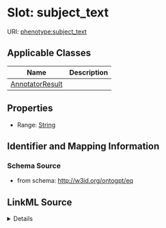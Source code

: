# Slot: subject_text

URI: [phenotype:subject_text](http://w3id.org/ontogpt/phenotype/subject_text)



<!-- no inheritance hierarchy -->




## Applicable Classes

| Name | Description |
| --- | --- |
[AnnotatorResult](AnnotatorResult.md) | 






## Properties

* Range: [String](String.md)







## Identifier and Mapping Information







### Schema Source


* from schema: http://w3id.org/ontogpt/eq




## LinkML Source

<details>
```yaml
name: subject_text
from_schema: http://w3id.org/ontogpt/eq
rank: 1000
alias: subject_text
owner: AnnotatorResult
domain_of:
- AnnotatorResult
range: string

```
</details>